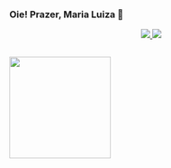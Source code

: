 ### Oie! Prazer, Maria Luiza 🌱

<!-- Social Section -->

<p align="center">
  <a href= "https://github.com/mluizaguedes/">
    <img src="https://img.icons8.com/material-outlined/30/689d6a/source-code.png"/>
  </a>
  <a href= "https://www.linkedin.com/in/maria-silva-a141b123b/">
    <img src="https://img.icons8.com/material-outlined/30/689d6a/linkedin.png"/>
  </a>

</p>

##
<a href="https://github.com/mluizaguedes">
  <img height="180em" src="https://github-readme-stats.vercel.app/api?username=mluizaguedes&theme=vue&show_icons=true" />
</a>

